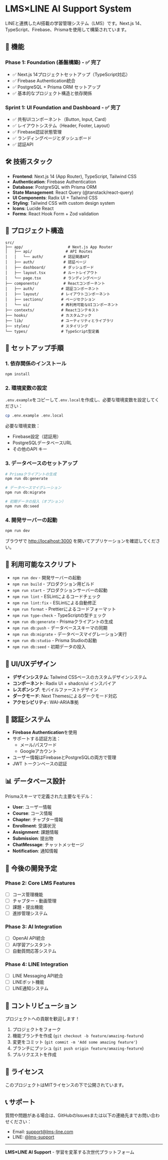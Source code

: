 # LMS×LINE AI Support System

LINEと連携したAI搭載の学習管理システム（LMS）です。Next.js 14、TypeScript、Firebase、Prismaを使用して構築されています。

## 🚀 機能

### Phase 1: Foundation (基盤構築) - ✅ 完了
- ✅ Next.js 14プロジェクトセットアップ（TypeScript対応）
- ✅ Firebase Authentication統合
- ✅ PostgreSQL + Prisma ORM セットアップ
- ✅ 基本的なプロジェクト構造と依存関係

### Sprint 1: UI Foundation and Dashboard - ✅ 完了
- ✅ 共有UIコンポーネント（Button, Input, Card）
- ✅ レイアウトシステム（Header, Footer, Layout）
- ✅ Firebase認証状態管理
- ✅ ランディングページとダッシュボード
- ✅ 認証API

## 🛠 技術スタック

- **Frontend**: Next.js 14 (App Router), TypeScript, Tailwind CSS
- **Authentication**: Firebase Authentication
- **Database**: PostgreSQL with Prisma ORM
- **State Management**: React Query (@tanstack/react-query)
- **UI Components**: Radix UI + Tailwind CSS
- **Styling**: Tailwind CSS with custom design system
- **Icons**: Lucide React
- **Forms**: React Hook Form + Zod validation

## 📁 プロジェクト構造

```
src/
├── app/                    # Next.js App Router
│   ├── api/               # API Routes
│   │   └── auth/         # 認証関連API
│   ├── auth/             # 認証ページ
│   ├── dashboard/        # ダッシュボード
│   ├── layout.tsx        # ルートレイアウト
│   └── page.tsx          # ランディングページ
├── components/           # Reactコンポーネント
│   ├── auth/            # 認証コンポーネント
│   ├── layout/          # レイアウトコンポーネント
│   ├── sections/        # ページセクション
│   └── ui/              # 再利用可能なUIコンポーネント
├── contexts/            # Reactコンテキスト
├── hooks/               # カスタムフック
├── lib/                 # ユーティリティとライブラリ
├── styles/              # スタイリング
└── types/               # TypeScript型定義
```

## 🔧 セットアップ手順

### 1. 依存関係のインストール

```bash
npm install
```

### 2. 環境変数の設定

`.env.example`をコピーして`.env.local`を作成し、必要な環境変数を設定してください：

```bash
cp .env.example .env.local
```

必要な環境変数：
- Firebase設定（認証用）
- PostgreSQLデータベースURL
- その他のAPI キー

### 3. データベースのセットアップ

```bash
# Prismaクライアントの生成
npm run db:generate

# データベースマイグレーション
npm run db:migrate

# 初期データの投入（オプション）
npm run db:seed
```

### 4. 開発サーバーの起動

```bash
npm run dev
```

ブラウザで [http://localhost:3000](http://localhost:3000) を開いてアプリケーションを確認してください。

## 📝 利用可能なスクリプト

- `npm run dev` - 開発サーバーの起動
- `npm run build` - プロダクション用ビルド
- `npm run start` - プロダクションサーバーの起動
- `npm run lint` - ESLintによるコードチェック
- `npm run lint:fix` - ESLintによる自動修正
- `npm run format` - Prettierによるコードフォーマット
- `npm run type-check` - TypeScriptの型チェック
- `npm run db:generate` - Prismaクライアントの生成
- `npm run db:push` - データベーススキーマの同期
- `npm run db:migrate` - データベースマイグレーション実行
- `npm run db:studio` - Prisma Studioの起動
- `npm run db:seed` - 初期データの投入

## 🎨 UI/UXデザイン

- **デザインシステム**: Tailwind CSSベースのカスタムデザインシステム
- **コンポーネント**: Radix UI + shadcn/ui インスパイア
- **レスポンシブ**: モバイルファーストデザイン
- **ダークモード**: Next Themesによるダークモード対応
- **アクセシビリティ**: WAI-ARIA準拠

## 🔐 認証システム

- **Firebase Authentication**を使用
- サポートする認証方法：
  - メール/パスワード
  - Googleアカウント
- ユーザー情報はFirebaseとPostgreSQLの両方で管理
- JWT トークンベースの認証

## 📊 データベース設計

Prismaスキーマで定義された主要なモデル：

- **User**: ユーザー情報
- **Course**: コース情報
- **Chapter**: チャプター情報
- **Enrollment**: 受講状況
- **Assignment**: 課題情報
- **Submission**: 提出物
- **ChatMessage**: チャットメッセージ
- **Notification**: 通知情報

## 🚧 今後の開発予定

### Phase 2: Core LMS Features
- [ ] コース管理機能
- [ ] チャプター・動画管理
- [ ] 課題・提出機能
- [ ] 進捗管理システム

### Phase 3: AI Integration
- [ ] OpenAI API統合
- [ ] AI学習アシスタント
- [ ] 自動質問応答システム

### Phase 4: LINE Integration
- [ ] LINE Messaging API統合
- [ ] LINEボット機能
- [ ] LINE通知システム

## 🤝 コントリビューション

プロジェクトへの貢献を歓迎します！

1. プロジェクトをフォーク
2. 機能ブランチを作成 (`git checkout -b feature/amazing-feature`)
3. 変更をコミット (`git commit -m 'Add some amazing feature'`)
4. ブランチにプッシュ (`git push origin feature/amazing-feature`)
5. プルリクエストを作成

## 📄 ライセンス

このプロジェクトはMITライセンスの下で公開されています。

## 📞 サポート

質問や問題がある場合は、GitHubのIssuesまたは以下の連絡先までお問い合わせください：

- Email: support@lms-line.com
- LINE: [@lms-support](https://line.me/R/ti/p/@lms-support)

---

**LMS×LINE AI Support** - 学習を変革する次世代プラットフォーム